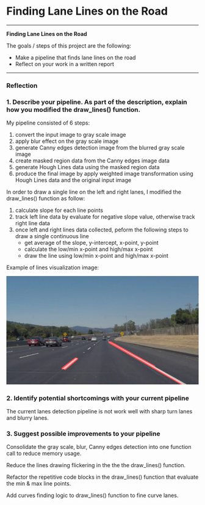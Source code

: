 # **Finding Lane Lines on the Road** 


---

**Finding Lane Lines on the Road**

The goals / steps of this project are the following:
* Make a pipeline that finds lane lines on the road
* Reflect on your work in a written report


[//]: # (Image References)

[image1]: ./test_images_output/segments/solidWhiteCurve.jpg "Solid White Curve"

---

### Reflection

### 1. Describe your pipeline. As part of the description, explain how you modified the draw_lines() function.

My pipeline consisted of 6 steps:
1. convert the input image to gray scale image
2. apply blur effect on the gray scale image
3. generate Canny edges detection image from the blurred gray scale image
4. create masked region data from the Canny edges image data
5. generate Hough Lines data using the masked region data
6. produce the final image by apply weighted image transformation using Hough Lines data and the original input image


In order to draw a single line on the left and right lanes, I modified the draw_lines() function as follow:

1. calculate slope for each line points
2. track left line data by evaluate for negative slope value, otherwise track right line data 
3. once left and right lines data collected, peform the following steps to draw a single continuous line
    * get average of the slope, y-intercept, x-point, y-point
    * calculate the low/min x-point and high/max x-point
    * draw the line using low/min x-point and high/max x-point


Example of lines visualization image: 

![alt text][image1]


### 2. Identify potential shortcomings with your current pipeline


The current lanes detection pipeline is not work well with sharp turn lanes and blurry lanes.



### 3. Suggest possible improvements to your pipeline

Consolidate the gray scale, blur, Canny edges detection into one function call to reduce memory usage. 

Reduce the lines drawing flickering in the the the draw_lines() function.

Refactor the repetitive code blocks in the draw_lines() function that evaluate the min & max line points.

Add curves finding logic to draw_lines() function to fine curve lanes.


